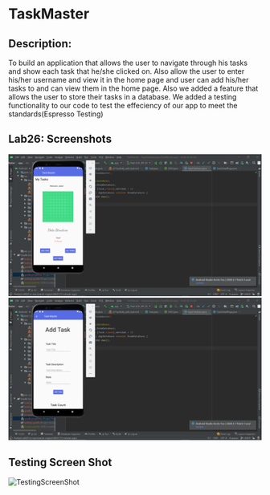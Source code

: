 # TaskMaster
## Description:
To build an application that allows the user to navigate through his tasks and show each task that he/she clicked on.
Also allow the user to enter his/her username and view it in the home page and user can add his/her tasks to and can view them in the home page.
Also we added a feature that allows the user to store their tasks in a database.
We added a testing functionality to our code to test the effeciency of our app to meet the standards(Espresso Testing)

## Lab26: Screenshots
![image description](ScreenShots/HomePageLab29.png)
![image description](ScreenShots/addTasksLab29.png)

## Testing Screen Shot 
<img width="960" alt="TestingScreenShot" src="https://user-images.githubusercontent.com/83535791/140648215-dcf07813-f510-4ec9-b7da-085f0d5f24e0.png">
